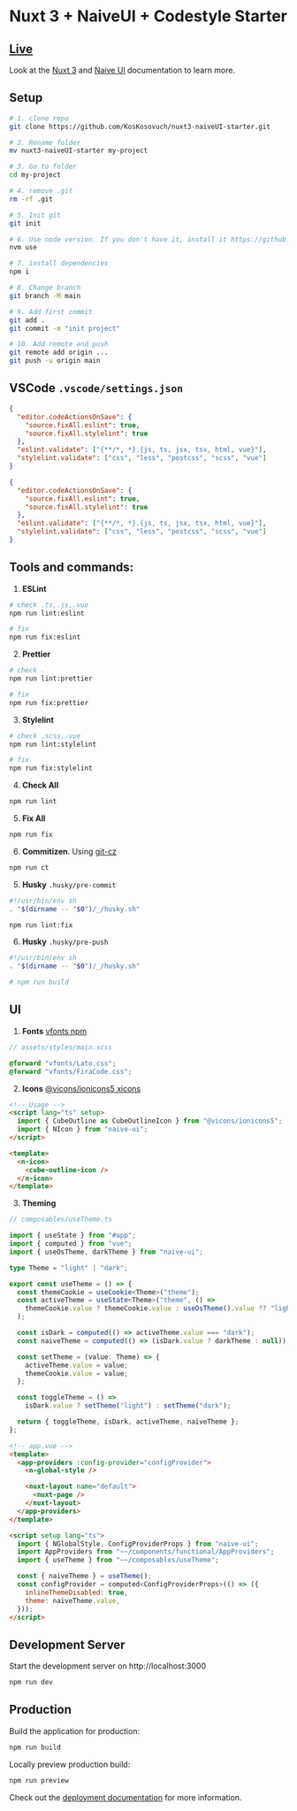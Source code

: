 # Nuxt 3 + NaiveUI + Codestyle Starter

## [Live](https://nuxt3-naive-ui-starter.netlify.app/)

Look at the [Nuxt 3](https://nuxt.com/docs/getting-started/introduction) and [Naive UI](https://www.naiveui.com/en-US/dark/docs/introduction) documentation to learn more.

## Setup

```bash
# 1. clone repo
git clone https://github.com/KosKosovuch/nuxt3-naiveUI-starter.git

# 2. Rename folder
mv nuxt3-naiveUI-starter my-project

# 3. Go to folder
cd my-project

# 4. remove .git
rm -rf .git

# 5. Init git
git init

# 6. Use node version. If you don't have it, install it https://github.com/nvm-sh/nvm
nvm use

# 7. install dependencies
npm i

# 8. Change branch
git branch -M main

# 9. Add first commit
git add .
git commit -m "init project"

# 10. Add remote and push
git remote add origin ...
git push -u origin main
```

## VSCode `.vscode/settings.json`

```json
{
  "editor.codeActionsOnSave": {
    "source.fixAll.eslint": true,
    "source.fixAll.stylelint": true
  },
  "eslint.validate": ["{**/*, *}.{js, ts, jsx, tsx, html, vue}"],
  "stylelint.validate": ["css", "less", "postcss", "scss", "vue"]
}
```

```json
{
  "editor.codeActionsOnSave": {
    "source.fixAll.eslint": true,
    "source.fixAll.stylelint": true
  },
  "eslint.validate": ["{**/*, *}.{js, ts, jsx, tsx, html, vue}"],
  "stylelint.validate": ["css", "less", "postcss", "scss", "vue"]
}
```

## Tools and commands:

1. **ESLint**

```bash
# check .ts,.js,.vue
npm run lint:eslint

# fix
npm run fix:eslint
```

2. **Prettier**

```bash
# check .
npm run lint:prettier

# fix
npm run fix:prettier
```

3. **Stylelint**

```bash
# check .scss,.vue
npm run lint:stylelint

# fix
npm run fix:stylelint
```

4. **Check All**

```bash
npm run lint
```

5. **Fix All**

```bash
npm run fix
```

6. **Commitizen**. Using [git-cz](https://github.com/streamich/git-cz)

```bash
npm run ct
```

5. **Husky** `.husky/pre-commit`

```bash
#!/usr/bin/env sh
. "$(dirname -- "$0")/_/husky.sh"

npm run lint:fix
```

6. **Husky** `.husky/pre-push`

```bash
#!/usr/bin/env sh
. "$(dirname -- "$0")/_/husky.sh"

# npm run build
```

## UI

1. **Fonts** [vfonts npm](https://www.npmjs.com/package/vfonts)

```scss
// assets/styles/main.scss

@forward "vfonts/Lato.css";
@forward "vfonts/FiraCode.css";
```

2. **Icons** [@vicons/ionicons5
   ](https://www.npmjs.com/package/vfonts) [xicons](https://www.xicons.org/#/)

```html
<!-- Usage -->
<script lang="ts" setup>
  import { CubeOutline as CubeOutlineIcon } from "@vicons/ionicons5";
  import { NIcon } from "naive-ui";
</script>

<template>
  <n-icon>
    <cube-outline-icon />
  </n-icon>
</template>
```

3. **Theming**

```ts
// composables/useTheme.ts

import { useState } from "#app";
import { computed } from "vue";
import { useOsTheme, darkTheme } from "naive-ui";

type Theme = "light" | "dark";

export const useTheme = () => {
  const themeCookie = useCookie<Theme>("theme");
  const activeTheme = useState<Theme>("theme", () =>
    themeCookie.value ? themeCookie.value : useOsTheme().value ?? "light"
  );

  const isDark = computed(() => activeTheme.value === "dark");
  const naiveTheme = computed(() => (isDark.value ? darkTheme : null));

  const setTheme = (value: Theme) => {
    activeTheme.value = value;
    themeCookie.value = value;
  };

  const toggleTheme = () =>
    isDark.value ? setTheme("light") : setTheme("dark");

  return { toggleTheme, isDark, activeTheme, naiveTheme };
};
```

```html
<!-- app.vue -->
<template>
  <app-providers :config-provider="configProvider">
    <n-global-style />

    <nuxt-layout name="default">
      <nuxt-page />
    </nuxt-layout>
  </app-providers>
</template>

<script setup lang="ts">
  import { NGlobalStyle, ConfigProviderProps } from "naive-ui";
  import AppProviders from "~~/components/functional/AppProviders";
  import { useTheme } from "~~/composables/useTheme";

  const { naiveTheme } = useTheme();
  const configProvider = computed<ConfigProviderProps>(() => ({
    inlineThemeDisabled: true,
    theme: naiveTheme.value,
  }));
</script>
```

## Development Server

Start the development server on http://localhost:3000

```bash
npm run dev
```

## Production

Build the application for production:

```bash
npm run build
```

Locally preview production build:

```bash
npm run preview
```

Check out the [deployment documentation](https://nuxt.com/docs/getting-started/deployment) for more information.
